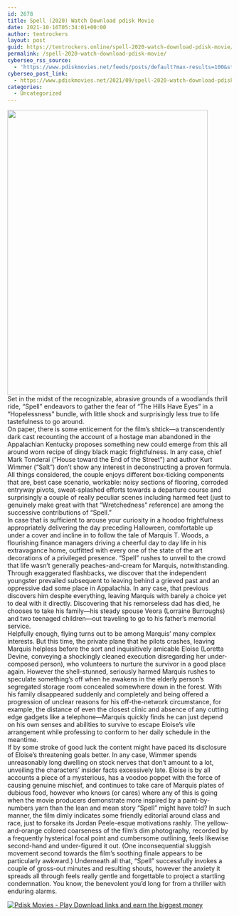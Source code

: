 ```yaml
---
id: 2678
title: Spell (2020) Watch Download pdisk Movie
date: 2021-10-16T05:34:01+00:00
author: tentrockers
layout: post
guid: https://tentrockers.online/spell-2020-watch-download-pdisk-movie/
permalink: /spell-2020-watch-download-pdisk-movie/
cyberseo_rss_source:
  - 'https://www.pdiskmovies.net/feeds/posts/default?max-results=100&start-index=501'
cyberseo_post_link:
  - https://www.pdiskmovies.net/2021/09/spell-2020-watch-download-pdisk-movie.html
categories:
  - Uncategorized
---
```

<div class="separator">
  <a href="https://1.bp.blogspot.com/-dkdmhG3FcJs/YUBQQ2d7YVI/AAAAAAAAAFA/lrg_MG29qV0rTlHlxn9JjbBQiIpXdoXrACLcBGAsYHQ/s1500/vf.jpg" imageanchor="1"><img loading="lazy" border="0" data-original-height="1500" data-original-width="1057" height="640" src="https://1.bp.blogspot.com/-dkdmhG3FcJs/YUBQQ2d7YVI/AAAAAAAAAFA/lrg_MG29qV0rTlHlxn9JjbBQiIpXdoXrACLcBGAsYHQ/w450-h640/vf.jpg" width="450" /></a>
</div>



<div>
  <div>
    <span>Set in the midst of the recognizable, abrasive grounds of a woodlands thrill ride, &#8220;Spell&#8221; endeavors to gather the fear of &#8220;The Hills Have Eyes&#8221; in a &#8220;Hopelessness&#8221; bundle, with little shock and surprisingly less true to life tastefulness to go around.&nbsp;</span>
  </div>
  
  <div>
    <span>On paper, there is some enticement for the film&#8217;s shtick—a transcendently dark cast recounting the account of a hostage man abandoned in the Appalachian Kentucky proposes something new could emerge from this all around worn recipe of dingy black magic frightfulness. In any case, chief Mark Tonderai (&#8220;House toward the End of the Street&#8221;) and author Kurt Wimmer (&#8220;Salt&#8221;) don&#8217;t show any interest in deconstructing a proven formula. All things considered, the couple enjoys different box-ticking components that are, best case scenario, workable: noisy sections of flooring, corroded entryway pivots, sweat-splashed efforts towards a departure course and surprisingly a couple of really peculiar scenes including harmed feet (just to genuinely make great with that &#8220;Wretchedness&#8221; reference) are among the successive contributions of &#8220;Spell.&#8221;&nbsp;</span>
  </div>
  
  <div>
    <span>In case that is sufficient to arouse your curiosity in a hoodoo frightfulness appropriately delivering the day preceding Halloween, comfortable up under a cover and incline in to follow the tale of Marquis T. Woods, a flourishing finance managers driving a cheerful day to day life in his extravagance home, outfitted with every one of the state of the art decorations of a privileged presence. &#8220;Spell&#8221; rushes to unveil to the crowd that life wasn&#8217;t generally peaches-and-cream for Marquis, notwithstanding. Through exaggerated flashbacks, we discover that the independent youngster prevailed subsequent to leaving behind a grieved past and an oppressive dad some place in Appalachia. In any case, that previous discovers him despite everything, leaving Marquis with barely a choice yet to deal with it directly. Discovering that his remorseless dad has died, he chooses to take his family—his steady spouse Veora (Lorraine Burroughs) and two teenaged children—out traveling to go to his father&#8217;s memorial service.&nbsp;</span>
  </div>
  
  <div>
    <span>Helpfully enough, flying turns out to be among Marquis&#8217; many complex interests. But this time, the private plane that he pilots crashes, leaving Marquis helpless before the sort and inquisitively amicable Eloise (Loretta Devine, conveying a shockingly cleaned execution disregarding her under-composed person), who volunteers to nurture the survivor in a good place again. However the shell-stunned, seriously harmed Marquis rushes to speculate something&#8217;s off when he awakens in the elderly person&#8217;s segregated storage room concealed somewhere down in the forest. With his family disappeared suddenly and completely and being offered a progression of unclear reasons for his off-the-network circumstance, for example, the distance of even the closest clinic and absence of any cutting edge gadgets like a telephone—Marquis quickly finds he can just depend on his own senses and abilities to survive to escape Eloise&#8217;s vile arrangement while professing to conform to her daily schedule in the meantime.&nbsp;</span>
  </div>
  
  <div>
    <span>If by some stroke of good luck the content might have paced its disclosure of Eloise&#8217;s threatening goals better. In any case, Wimmer spends unreasonably long dwelling on stock nerves that don&#8217;t amount to a lot, unveiling the characters&#8217; insider facts excessively late. Eloise is by all accounts a piece of a mysterious, has a voodoo poppet with the force of causing genuine mischief, and continues to take care of Marquis plates of dubious food, however who knows (or cares) where any of this is going when the movie producers demonstrate more inspired by a paint-by-numbers yarn than the lean and mean story &#8220;Spell&#8221; might have told? In such manner, the film dimly indicates some friendly editorial around class and race, just to forsake its Jordan Peele-esque motivations rashly. The yellow-and-orange colored coarseness of the film&#8217;s dim photography, recorded by a frequently hysterical focal point and cumbersome outlining, feels likewise second-hand and under-figured it out. (One inconsequential sluggish movement second towards the film&#8217;s soothing finale appears to be particularly awkward.) Underneath all that, &#8220;Spell&#8221; successfully invokes a couple of gross-out minutes and resulting shouts, however the anxiety it spreads all through feels really gentle and forgettable to project a startling condemnation. You know, the benevolent you&#8217;d long for from a thriller with enduring alarms.</span>
  </div>
</div>

[![](https://1.bp.blogspot.com/-KJZYdQTn3nw/YS8VdIdXMyI/AAAAAAAAaw4/BR8dsGkpxw0T8C_4G4ALfMA7cP79KN3kwCLcBGAsYHQ/w400-h58/play_download_buttuons-removebg-preview.png "Pdisk Movies - Play Download links and earn the biggest money")](https://kofilink.com/1/bnYya3pkMDAxcTI5?dn=1)